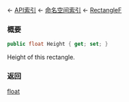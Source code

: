 ← [API索引](Api-Index) ← [命名空间索引](Namespace-Index) ← [RectangleF](VRageMath.RectangleF)

### 概要

```csharp
public float Height { get; set; }
```

Height of this rectangle.

### 返回

[float](https://docs.microsoft.com/en-us/dotnet/api/System.Single?view=netframework-4.6)

